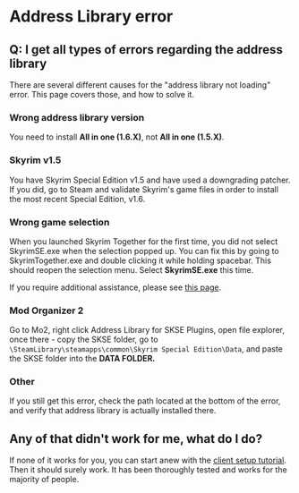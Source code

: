 # Address Library error

## Q: I get all types of errors regarding the address library

There are several different causes for the "address library not loading" error. This page covers those, and how to solve it.

### Wrong address library version

You need to install **All in one (1.6.X)**, not **All in one (1.5.X)**.

### Skyrim v1.5

You have Skyrim Special Edition v1.5 and have used a downgrading patcher. If you did, go to Steam and validate Skyrim's game files in order to install the most recent Special Edition, v1.6.

### Wrong game selection

When you launched Skyrim Together for the first time, you did not select SkyrimSE.exe when the selection popped up. You can fix this by going to SkyrimTogether.exe and double clicking it while holding spacebar. This should reopen the selection menu. Select **SkyrimSE.exe** this time.

If you require additional assistance, please see [this page](help-i-selected-the-wrong-.exe-when-first-launching-skyrimtogether.md).

### **Mod Organizer 2**

Go to Mo2, right click Address Library for SKSE Plugins, open file explorer, once there - copy the SKSE folder, go to `\SteamLibrary\steamapps\common\Skyrim Special Edition\Data`, and paste the SKSE folder into the **DATA FOLDER.**

### Other

If you still get this error, check the path located at the bottom of the error, and verify that address library is actually installed there.

## Any of that didn't work for me, what do I do?

If none of it works for you, you can start anew with the [client setup tutorial](../getting-started.md). Then it should surely work. It has been thoroughly tested and works for the majority of people.

